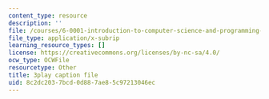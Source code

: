 ```yaml
---
content_type: resource
description: ''
file: /courses/6-0001-introduction-to-computer-science-and-programming-in-python-fall-2016/8c2dc2037bcd0d887ae85c97213046ec_FKp-6sojt9A.srt
file_type: application/x-subrip
learning_resource_types: []
license: https://creativecommons.org/licenses/by-nc-sa/4.0/
ocw_type: OCWFile
resourcetype: Other
title: 3play caption file
uid: 8c2dc203-7bcd-0d88-7ae8-5c97213046ec
---
```

